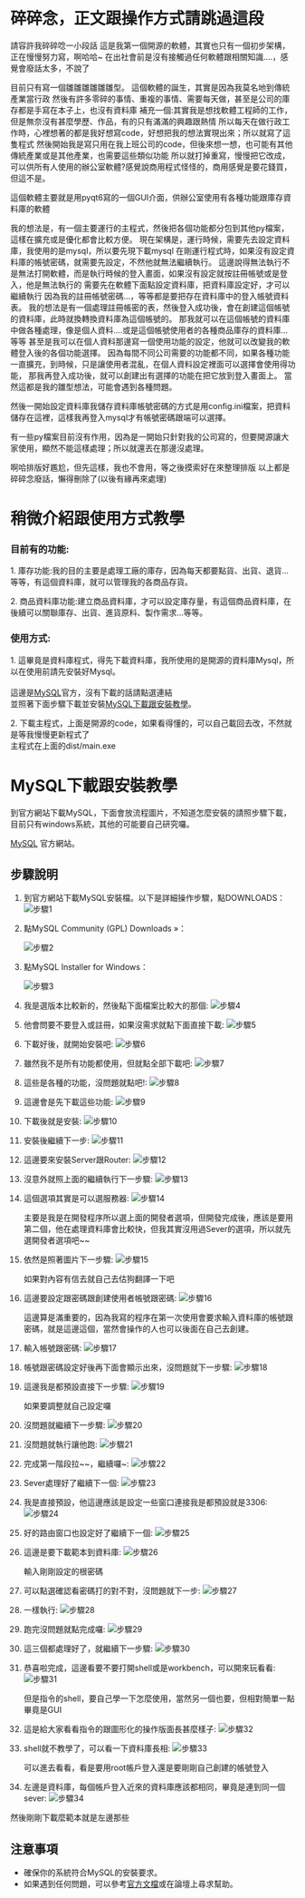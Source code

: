 # 碎碎念，正文跟操作方式請跳過這段
請容許我碎碎唸一小段話
這是我第一個開源的軟體，其實也只有一個初步架構，正在慢慢努力寫，啊哈哈~
在出社會前是沒有接觸過任何軟體跟相關知識....，感覺會廢話太多，不說了

目前只有寫一個雛雛雛雛雛雛型。
這個軟體的誕生，其實是因為我莫名地到傳統產業當行政
然後有許多零碎的事情、重複的事情、需要每天做，甚至是公司的庫存都是手寫在本子上，也沒有資料庫
補充一個:其實我是想找軟體工程師的工作，但是無奈沒有甚麼學歷、作品，有的只有滿滿的興趣跟熱情
所以每天在做行政工作時，心裡想著的都是我好想寫code，好想把我的想法實現出來；所以就寫了這隻程式
然後開始我是寫只用在我上班公司的code，但後來想一想，也可能有其他傳統產業或是其他產業，也需要這些類似功能
所以就打掉重寫，慢慢把它改成，可以供所有人使用的辦公室軟體?感覺說商用程式怪怪的，商用感覺是要花錢買，但這不是。

這個軟體主要就是用pyqt6寫的一個GUI介面，供辦公室使用有各種功能跟庫存資料庫的軟體

我的想法是，有一個主要運行的主程式，然後把各個功能都分包到其他py檔案，這樣在擴充或是優化都會比較方便。
現在架構是，運行時候，需要先去設定資料庫，我使用的是mysql，所以要先現下載mysql
在剛運行程式時，如果沒有設定資料庫的帳號密碼，就需要先設定，不然他就無法繼續執行。
這邊說得無法執行不是無法打開軟體，而是執行時候的登入畫面，如果沒有設定就按註冊帳號或是登入，他是無法執行的
需要先在軟體下面點設定資料庫，把資料庫設定好，才可以繼續執行
因為我的註冊帳號密碼...，等等都是要把存在資料庫中的登入帳號資料表。
我的想法是有一個處理註冊帳密的表，然後登入成功後，會在創建這個帳號的資料庫，此時就換轉換資料庫為這個帳號的。
那我就可以在這個帳號的資料庫中做各種處理，像是個人資料....或是這個帳號使用者的各種商品庫存的資料庫...等等
甚至是我可以在個人資料那邊寫一個使用功能的設定，他就可以改變我的軟體登入後的各個功能選擇。
因為每間不同公司需要的功能都不同，如果各種功能一直擴充，到時候，只是讓使用者混亂，在個人資料設定裡面可以選擇會使用得功能，
那我再登入成功後，就可以創建出有選擇的功能在把它放到登入畫面上。
當然這都是我的雛型想法，可能會遇到各種問題。

然後一開始設定資料庫我儲存資料庫帳號密碼的方式是用config.ini檔案，把資料儲存在這裡，這樣我再登入mysql才有帳號密碼跟端可以選擇。

有一些py檔案目前沒有作用，因為是一開始只針對我的公司寫的，但要開源讓大家使用，顯然不能這樣處理；所以就還丟在那邊沒處理。


啊哈排版好尷尬，但先這樣，我也不會用，等之後摸索好在來整理排版
以上都是碎碎念廢話，懶得刪除了(以後有緣再來處理)

# 稍微介紹跟使用方式教學
### 目前有的功能:
<p>1. 庫存功能:我的目的主要是處理工廠的庫存，因為每天都要點貨、出貨、退貨...等等，有這個資料庫，就可以管理我的各商品存貨。</p>
<p>2. 商品資料庫功能:建立商品資料庫，才可以設定庫存量，有這個商品資料庫，在後續可以關聯庫存、出貨、進貨原料、製作需求...等等。
</p>

### 使用方式:
<p>1. 這畢竟是資料庫程式，得先下載資料庫，我所使用的是開源的資料庫Mysql，所以在使用前請先安裝好Mysql。<br><br>
這邊是<a href="https://www.mysql.com/" target="blank">MySQL</a>官方，沒有下載的話請點選連結<br>並照著下面步驟下載並安裝<a href="#mysql下載跟安裝教學">MySQL下載跟安裝教學</a>。
</p>
<p>2. 下載主程式，上面是開源的code，如果看得懂的，可以自己載回去改，不然就是等我慢慢更新程式了<br>主程式在上面的dist/main.exe</p>
<p></p>
<p></p>
<p></p>
<p></p>
<p></p>
<p></p>
<p></p>

# MySQL下載跟安裝教學
到官方網站下載MySQL，下面會放流程圖片，不知道怎麼安裝的請照步驟下載，目前只有windows系統，其他的可能要自己研究囉。
  
[MySQL](https://www.mysql.com/) 官方網站。

## 步驟說明

1. 到官方網站下載MySQL安裝檔。以下是詳細操作步驟，點DOWNLOADS：
   ![步驟1](https://github.com/williamkai/Pyqt6_office_project/blob/main/github_readme_jpg/mysql_1.jpg)
   
2. 點MySQL Community (GPL) Downloads »：
   
   ![步驟2](https://github.com/williamkai/Pyqt6_office_project/blob/main/github_readme_jpg/mysql_2.jpg)
   

3. 點MySQL Installer for Windows：
   
   ![步驟3](https://github.com/williamkai/Pyqt6_office_project/blob/main/github_readme_jpg/mysql_3.jpg)
   

4. 我是選版本比較新的，然後點下面檔案比較大的那個: ![步驟4](https://github.com/williamkai/Pyqt6_office_project/blob/main/github_readme_jpg/mysql_4.jpg)
   
   

5. 他會問要不要登入或註冊，如果沒需求就點下面直接下載: ![步驟5](https://github.com/williamkai/Pyqt6_office_project/blob/main/github_readme_jpg/mysql_5.jpg)
   

6. 下載好後，就開始安裝吧: ![步驟6](https://github.com/williamkai/Pyqt6_office_project/blob/main/github_readme_jpg/mysql_6.jpg)
   

7. 雖然我不是所有功能都使用，但就點全部下載吧: ![步驟7](https://github.com/williamkai/Pyqt6_office_project/blob/main/github_readme_jpg/mysql_7.jpg)
   

8. 這些是各種的功能，沒問題就點吧!: ![步驟8](https://github.com/williamkai/Pyqt6_office_project/blob/main/github_readme_jpg/mysql_8.jpg)
   

9. 這邊會是先下載這些功能: ![步驟9](https://github.com/williamkai/Pyqt6_office_project/blob/main/github_readme_jpg/mysql_9.jpg)
   

10. 下載後就是安裝: ![步驟10](https://github.com/williamkai/Pyqt6_office_project/blob/main/github_readme_jpg/mysql_10.jpg)
    

11. 安裝後繼續下一步: ![步驟11](https://github.com/williamkai/Pyqt6_office_project/blob/main/github_readme_jpg/mysql_11.jpg)
    

12. 這邊要來安裝Server跟Router: ![步驟12](https://github.com/williamkai/Pyqt6_office_project/blob/main/github_readme_jpg/mysql_12.jpg)
    

13. 沒意外就照上面的繼續執行下一步驟: ![步驟13](https://github.com/williamkai/Pyqt6_office_project/blob/main/github_readme_jpg/mysql_13.jpg)
    

14. 這個選項其實是可以選服務器: ![步驟14](https://github.com/williamkai/Pyqt6_office_project/blob/main/github_readme_jpg/mysql_14.jpg)
    
    主要是我是在開發程序所以選上面的開發者選項，但開發完成後，應該是要用第二個，他在處理資料庫會比較快，但我其實沒用過Sever的選項，所以就先選開發者選項吧~~

15. 依然是照著圖片下一步驟: ![步驟15](https://github.com/williamkai/Pyqt6_office_project/blob/main/github_readme_jpg/mysql_15.jpg)
    
    如果對內容有信去就自己去估狗翻譯一下吧

16. 這邊要設定跟密碼跟創建使用者帳號跟密碼: ![步驟16](https://github.com/williamkai/Pyqt6_office_project/blob/main/github_readme_jpg/mysql_16.jpg)
    
    這邊算是滿重要的，因為我寫的程序在第一次使用會要求輸入資料庫的帳號跟密碼，就是這邊這個，當然會操作的人也可以後面在自己去創建。

17. 輸入帳號跟密碼: ![步驟17](https://github.com/williamkai/Pyqt6_office_project/blob/main/github_readme_jpg/mysql_17.jpg)
    

18. 帳號跟密碼設定好後再下面會顯示出來，沒問題就下一步驟: ![步驟18](https://github.com/williamkai/Pyqt6_office_project/blob/main/github_readme_jpg/mysql_18.jpg)
    

19. 這邊我是都預設直接下一步驟: ![步驟19](https://github.com/williamkai/Pyqt6_office_project/blob/main/github_readme_jpg/mysql_19.jpg)
    
    如果要調整就自己設定囉

20. 沒問題就繼續下一步驟: ![步驟20](https://github.com/williamkai/Pyqt6_office_project/blob/main/github_readme_jpg/mysql_20.jpg)
    

21. 沒問題就執行讓他跑: ![步驟21](https://github.com/williamkai/Pyqt6_office_project/blob/main/github_readme_jpg/mysql_21.jpg)
    

22. 完成第一階段拉~~，繼續囉~: ![步驟22](https://github.com/williamkai/Pyqt6_office_project/blob/main/github_readme_jpg/mysql_22.jpg)
    

23. Sever處理好了繼續下一個: ![步驟23](https://github.com/williamkai/Pyqt6_office_project/blob/main/github_readme_jpg/mysql_23.jpg)
    

24. 我是直接預設，他這邊應該是設定一些窗口連接我是都預設就是3306: ![步驟24](https://github.com/williamkai/Pyqt6_office_project/blob/main/github_readme_jpg/mysql_24.jpg)
    

25. 好的路由窗口也設定好了繼續下一個: ![步驟25](https://github.com/williamkai/Pyqt6_office_project/blob/main/github_readme_jpg/mysql_25.jpg)
    

26. 這邊是要下載範本到資料庫: ![步驟26](https://github.com/williamkai/Pyqt6_office_project/blob/main/github_readme_jpg/mysql_26.jpg)
    
    輸入剛剛設定的根密碼

27. 可以點選確認看密碼打的對不對，沒問題就下一步: ![步驟27](https://github.com/williamkai/Pyqt6_office_project/blob/main/github_readme_jpg/mysql_27.jpg)
    

28. 一樣執行: ![步驟28](https://github.com/williamkai/Pyqt6_office_project/blob/main/github_readme_jpg/mysql_28.jpg)
    

29. 跑完沒問題就點完成囉: ![步驟29](https://github.com/williamkai/Pyqt6_office_project/blob/main/github_readme_jpg/mysql_29.jpg)
    

30. 這三個都處理好了，就繼續下一步驟: ![步驟30](https://github.com/williamkai/Pyqt6_office_project/blob/main/github_readme_jpg/mysql_30.jpg)
    

31. 恭喜啦完成，這邊看要不要打開shell或是workbench，可以開來玩看看: ![步驟31](https://github.com/williamkai/Pyqt6_office_project/blob/main/github_readme_jpg/mysql_31.jpg)
    
    但是指令的shell，要自己學一下怎麼使用，當然另一個也要，但相對簡單一點畢竟是GUI

32. 這是給大家看看指令的跟圖形化的操作版面長甚麼樣子: ![步驟32](https://github.com/williamkai/Pyqt6_office_project/blob/main/github_readme_jpg/mysql_32.jpg)
    

33. shell就不教學了，可以看一下資料庫長相: ![步驟33](https://github.com/williamkai/Pyqt6_office_project/blob/main/github_readme_jpg/mysql_33.jpg)
    
    可以進去看看，看是要用root帳戶登入還是要剛剛自己創建的帳號登入

34. 左邊是資料庫，每個帳戶登入近來的資料庫應該都相同，畢竟是連到同一個sever: ![步驟34](https://github.com/williamkai/Pyqt6_office_project/blob/main/github_readme_jpg/mysql_34.jpg)
    
   然後剛剛下載麼範本就是左邊那些
## 注意事項

- 確保你的系統符合MySQL的安裝要求。
- 如果遇到任何問題，可以參考[官方文檔](https://dev.mysql.com/doc/)或在論壇上尋求幫助。
